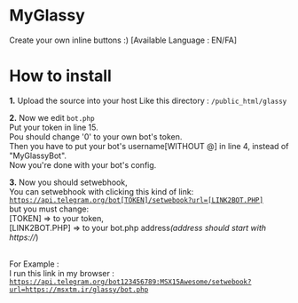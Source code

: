 # MyGlassy
Create your own inline buttons :) [Available Language : EN/FA]

# How to install
<b>1.</b> Upload the source into your host
Like this directory : <code>/public_html/glassy</code><br />

<b>2.</b> Now we edit <code>bot.php</code><br />
Put your token in line 15.<br />
Pou should change '0' to your own bot's token.<br />
Then you have to put your bot's username[WITHOUT @] in line 4, instead of "MyGlassyBot".<br />
Now you're done with your bot's config.<br />

<b>3.</b> Now you should setwebhook, <br />
You can setwebhook with clicking this kind of link:<br />
<code>https://api.telegram.org/bot[TOKEN]/setwebook?url=[LINK2BOT.PHP]</code><br />
but you must change:<br />
[TOKEN] => to your token,<br />
[LINK2BOT.PHP] => to your bot.php address<i>(address should start with https://</i>)<br /><br />

For Example :<br />
I run this link in my browser :<br />
<code>https://api.telegram.org/bot123456789:MSX15Awesome/setwebook?url=https://msxtm.ir/glassy/bot.php</code>
